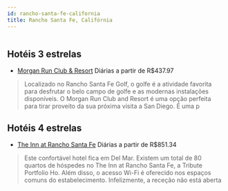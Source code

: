 ```yaml
---
id: rancho-santa-fe-california
title: Rancho Santa Fe, Califórnia
---
```


<center><img src="http://photos.hotelbeds.com/giata/34/340203/340203a_hb_a_001.jpg" alt="" /></center>


## Hotéis 3 estrelas

-    [Morgan Run Club & Resort](https://www.hurb.com/hoteis/rancho-santa-fe/morgan-run-club-resort-JNP-JP337801?cmp=18055) Diárias a partir de R$437.97
   > Localizado no Rancho Santa Fe Golf, o golfe é a atividade favorita para desfrutar o belo campo de golfe e as modernas instalações disponíveis. O Morgan Run Club and Resort é uma opção perfeita para tirar proveito da sua próxima visita a San Diego. É uma p

## Hotéis 4 estrelas

-    [The Inn at Rancho Santa Fe](https://www.hurb.com/hoteis/rancho-santa-fe/the-inn-at-rancho-santa-fe-JNP-JP987397?cmp=18055) Diárias a partir de R$851.34
   > Este confortável hotel fica em Del Mar. Existem um total de 80 quartos de hóspedes no The Inn at Rancho Santa Fe, a Tribute Portfolio Ho. Além disso, o acesso Wi-Fi é oferecido nos espaços comuns do estabelecimento. Infelizmente, a receção não está aberta
